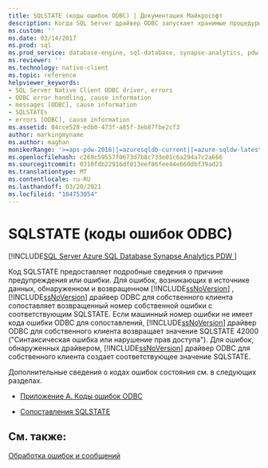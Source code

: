 ```yaml
---
title: SQLSTATE (коды ошибок ODBC) | Документация Майкрософт
description: Когда SQL Server драйвер ODBC запускает хранимые процедуры в качестве удаленных хранимых процедур, процедура может иметь целочисленные коды возврата и выходные параметры.
ms.custom: ''
ms.date: 03/14/2017
ms.prod: sql
ms.prod_service: database-engine, sql-database, synapse-analytics, pdw
ms.reviewer: ''
ms.technology: native-client
ms.topic: reference
helpviewer_keywords:
- SQL Server Native Client ODBC driver, errors
- ODBC error handling, cause information
- messages [ODBC], cause information
- SQLSTATEs
- errors [ODBC], cause information
ms.assetid: 84cce528-edb0-473f-a85f-3eb87fbe2cf3
author: markingmyname
ms.author: maghan
monikerRange: '>=aps-pdw-2016||=azuresqldb-current||=azure-sqldw-latest||>=sql-server-2016||>=sql-server-linux-2017||=azuresqldb-mi-current'
ms.openlocfilehash: c269c59557f0673d7b8c733e01c6a294a7c2a666
ms.sourcegitcommit: 0310fdb22916df013eef86fee44e660dbf39ad21
ms.translationtype: MT
ms.contentlocale: ru-RU
ms.lasthandoff: 03/20/2021
ms.locfileid: "104753054"
---
```

# <a name="sqlstate-odbc-error-codes"></a>SQLSTATE (коды ошибок ODBC)
[!INCLUDE[SQL Server Azure SQL Database Synapse Analytics PDW ](../../includes/applies-to-version/sql-asdb-asdbmi-asa-pdw.md)]

  Код SQLSTATE предоставляет подробные сведения о причине предупреждения или ошибки. Для ошибок, возникающих в источнике данных, обнаруженном и возвращенном [!INCLUDE[ssNoVersion](../../includes/ssnoversion-md.md)] , [!INCLUDE[ssNoVersion](../../includes/ssnoversion-md.md)] драйвер ODBC для собственного клиента сопоставляет возвращенный номер собственной ошибки с соответствующим SQLSTATE. Если машинный номер ошибки не имеет кода ошибки ODBC для сопоставлений, [!INCLUDE[ssNoVersion](../../includes/ssnoversion-md.md)] драйвер ODBC для собственного клиента возвращает значение SQLSTATE 42000 ("Синтаксическая ошибка или нарушение прав доступа"). Для ошибок, обнаруженных драйвером, [!INCLUDE[ssNoVersion](../../includes/ssnoversion-md.md)] драйвер ODBC для собственного клиента создает соответствующее значение SQLSTATE.  
  
 Дополнительные сведения о кодах ошибок состояния см. в следующих разделах.  
  
-   [Приложение А. Коды ошибок ODBC](../../odbc/reference/appendixes/appendix-a-odbc-error-codes.md)  
  
-   [Сопоставления SQLSTATE](../../odbc/reference/develop-app/sqlstate-mappings.md)  
  
## <a name="see-also"></a>См. также:  
 [Обработка ошибок и сообщений](../../relational-databases/native-client-odbc-error-messages/handling-errors-and-messages.md)  
  
